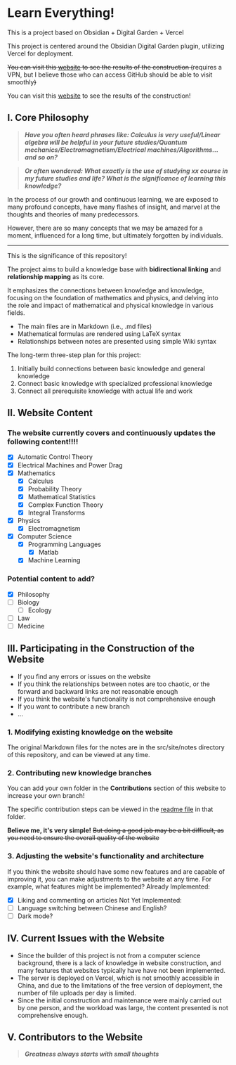 # Learn Everything!
This is a project based on Obsidian + Digital Garden + Vercel

This project is centered around the Obsidian Digital Garden plugin, utilizing Vercel for deployment.

~~You can visit this [website](https://learn-for-everything.vercel.app/) to see the results of the construction (~~requires a VPN, but I believe those who can access GitHub should be able to visit smoothly~~)~~ 

You can visit this [website](https://www.unlinearity.top) to see the results of the construction! 

## I. Core Philosophy
>***Have you often heard phrases like: Calculus is very useful/Linear algebra will be helpful in your future studies/Quantum mechanics/Electromagnetism/Electrical machines/Algorithms... and so on?***

>***Or often wondered: What exactly is the use of studying xx course in my future studies and life? What is the significance of learning this knowledge?***

In the process of our growth and continuous learning, we are exposed to many profound concepts, have many flashes of insight, and marvel at the thoughts and theories of many predecessors.

However, there are so many concepts that we may be amazed for a moment, influenced for a long time, but ultimately forgotten by individuals.
***
This is the significance of this repository!

The project aims to build a knowledge base with **bidirectional linking** and **relationship mapping** as its core.

It emphasizes the connections between knowledge and knowledge, focusing on the foundation of mathematics and physics, and delving into the role and impact of mathematical and physical knowledge in various fields.

- The main files are in Markdown (i.e., .md files)
- Mathematical formulas are rendered using LaTeX syntax
- Relationships between notes are presented using simple Wiki syntax

The long-term three-step plan for this project:
1. Initially build connections between basic knowledge and general knowledge
2. Connect basic knowledge with specialized professional knowledge
3. Connect all prerequisite knowledge with actual life and work

## II. Website Content
### The website currently **covers** and **continuously updates** the following content!!!!
- [x] Automatic Control Theory
- [x] Electrical Machines and Power Drag
- [x] Mathematics
  - [x] Calculus
  - [x] Probability Theory
  - [x] Mathematical Statistics
  - [x] Complex Function Theory
  - [x] Integral Transforms  
- [x] Physics
  - [x] Electromagnetism
- [x] Computer Science
  - [x] Programming Languages
    - [x] Matlab
  - [x] Machine Learning

### Potential content to add?
- [x] Philosophy
- [ ] Biology
  - [ ] Ecology
- [ ] Law
- [ ] Medicine

## III. Participating in the Construction of the Website
- If you find any errors or issues on the website
- If you think the relationships between notes are too chaotic, or the forward and backward links are not reasonable enough
- If you think the website's functionality is not comprehensive enough
- If you want to contribute a new branch
- ...

### 1. Modifying existing knowledge on the website
The original Markdown files for the notes are in the src/site/notes directory of this repository, and can be viewed at any time.

### 2. Contributing new knowledge branches
You can add your own folder in the **Contributions** section of this website to increase your own branch!

The specific contribution steps can be viewed in the [readme file](https://github.com/UNLINEARITY/Learn-for-Everything/tree/main/Contributions) in that folder.

**Believe me, it's very simple!** ~~But doing a good job may be a bit difficult, as you need to ensure the overall quality of the website~~

### 3. Adjusting the website's functionality and architecture
If you think the website should have some new features and are capable of improving it, you can make adjustments to the website at any time.
For example, what features might be implemented?
Already Implemented:
- [x] Liking and commenting on articles
Not Yet Implemented:
- [ ] Language switching between Chinese and English?
- [ ] Dark mode?

## IV. Current Issues with the Website
- Since the builder of this project is not from a computer science background, there is a lack of knowledge in website construction, and many features that websites typically have have not been implemented.
- The server is deployed on Vercel, which is not smoothly accessible in China, and due to the limitations of the free version of deployment, the number of file uploads per day is limited.
- Since the initial construction and maintenance were mainly carried out by one person, and the workload was large, the content presented is not comprehensive enough.

## V. Contributors to the Website

> ***Greatness always starts with small thoughts***
